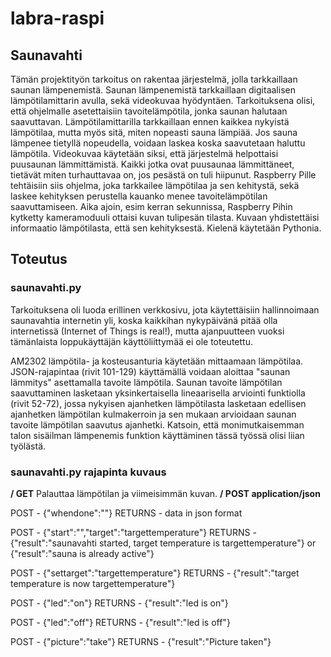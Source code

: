 # labra-raspi
## Saunavahti
Tämän projektityön tarkoitus on rakentaa järjestelmä, jolla tarkkaillaan saunan lämpenemistä. Saunan
lämpenemistä tarkkaillaan digitaalisen lämpötilamittarin avulla, sekä videokuvaa hyödyntäen.
Tarkoituksena olisi, että ohjelmalle asetettaisiin tavoitelämpötila, jonka saunan halutaan saavuttavan.
Lämpötilamittarilla tarkkaillaan ennen kaikkea nykyistä lämpötilaa, mutta myös sitä, miten nopeasti
sauna lämpiää. Jos sauna lämpenee tietyllä nopeudella, voidaan laskea koska saavutetaan haluttu
lämpötila. Videokuvaa käytetään siksi, että järjestelmä helpottaisi puusaunan lämmittämistä. Kaikki jotka
ovat puusaunaa lämmittäneet, tietävät miten turhauttavaa on, jos pesästä on tuli hiipunut.
Raspberry Pille tehtäisiin siis ohjelma, joka tarkkailee lämpötilaa ja sen kehitystä, sekä laskee kehityksen
perustella kauanko menee tavoitelämpötilan saavuttamiseen. Aika ajoin, esim kerran sekunnissa,
Raspberry Pihin kytketty kameramoduuli ottaisi kuvan tulipesän tilasta. Kuvaan yhdistettäisi
informaatio lämpötilasta, että sen kehityksestä. Kielenä käytetään Pythonia.

## Toteutus
### saunavahti.py
Tarkoituksena oli luoda erillinen verkkosivu, jota käytettäisiin hallinnoimaan saunavahtia internetin yli, koska kaikkihan nykypäivänä
pitää olla internetissä (Internet of Things is real!), mutta ajanpuutteen vuoksi tämänlaista loppukäyttäjän käyttöliittymää ei ole toteutettu.

AM2302 lämpötila- ja kosteusanturia käytetään mittaamaan lämpötilaa.
JSON-rajapintaa (rivit 101-129) käyttämällä voidaan aloittaa "saunan lämmitys" asettamalla tavoite lämpötila.
Saunan tavoite lämpötilan saavuttaminen lasketaan yksinkertaisella lineaarisella arviointi funktiolla (rivit 52-72), jossa 
nykyisen ajanhetken lämpötilasta lasketaan edellisen ajanhetken lämpötilan kulmakerroin ja sen mukaan arvioidaan saunan tavoite lämpötilan
saavutus ajanhetki. Katsoin, että monimutkaisemman talon sisäilman lämpenemis funktion käyttäminen tässä työssä olisi liian työlästä.

### saunavahti.py rajapinta kuvaus
<b>/ GET</b>
Palauttaa lämpötilan ja viimeisimmän kuvan.
<b>/ POST application/json</b>

POST - {"whendone":""}
RETURNS - data in json format

POST - {"start":"","target":"targettemperature"}
RETURNS - {"result":"saunavahti started, target temperature is targettemperature"} or {"result":"sauna is already active"}

POST - {"settarget":"targettemperature"}
RETURNS - {"result":"target temperature is now targettemperature"}

POST - {"led":"on"}
RETURNS - {"result":"led is on"}

POST - {"led":"off"}
RETURNS - {"result":"led is off"}

POST - {"picture":"take"}
RETURNS - {"result":"Picture taken"}
